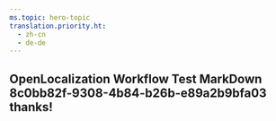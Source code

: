 ```yaml
---
ms.topic: hero-topic
translation.priority.ht: 
  - zh-cn
  - de-de
---
```

## OpenLocalization Workflow Test MarkDown 8c0bb82f-9308-4b84-b26b-e89a2b9bfa03 thanks!
